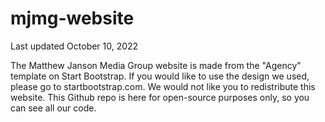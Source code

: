 # mjmg-website
Last updated October 10, 2022

The Matthew Janson Media Group website is made from the "Agency" template on Start Bootstrap. If you would like to use the design we used, please go to startbootstrap.com. We would not like you to redistribute this website. This Github repo is here for open-source purposes only, so you can see all our code.
